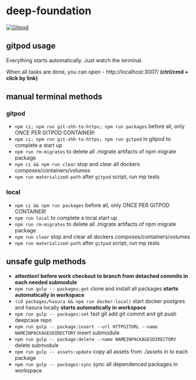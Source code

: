 # deep-foundation

[![Gitpod](https://img.shields.io/badge/Gitpod-ready--to--code-blue?logo=gitpod)](https://gitpod.io/#https://github.com/deep-foundation/dev)

## gitpod usage

Everything starts automatically. Just watch the terminal.

When all tasks are done, you can open - http://localhost:3007/ **(ctrl/cmd + click by link)**

## manual terminal methods

### gitpod

- `npm ci; npm run git-shh-to-https; npm run packages` before all, only ONCE PER GITPOD CONTAINER!
- `npm ci; npm run git-shh-to-https; npm run gitpod` in gitpod to complete a start up
- `npm run rm-migrates` to delete all .migrate artifacts of npm migrate package
- `npm ci && npm run clear` stop and clear all dockers composes/containers/volumes
- `npm run materialized-path` after `gitpod` script, run mp tests

### local

- `npm ci && npm run packages` before all, only ONCE PER GITPOD CONTAINER!
- `npm run local` to complete a local start up
- `npm run rm-migrates` to delete all .migrate artifacts of npm migrate package
- `npm run clear` stop and clear all dockers composes/containers/volumes
- `npm run materialized-path` after `gitpod` script, run mp tests

## unsafe gulp methods 

- **attention! before work checkout to branch from detached commits in each needed submodule**
- `npm run gulp -- packages:get` clone and install all packages **starts automatically in workspace**
- `(cd packages/hasura && npm run docker-local)` start docker postgres and hasura locally **starts automatically in workspace**
- `npm run gulp -- packages:set` fast git add git commit and git push deepcase repo
- `npm run gulp -- package:insert --url HTTPGITURL --name NAMEINPACKAGESDIRECTORY` insert submodule
- `npm run gulp -- package:delete --name NAMEINPACKAGESDIRECTORY` delete submodule
- `npm run gulp -- assets:update` copy all assets from ./assets in to each package
- `npm run gulp -- packages:sync` sync all dependenced packages in workspace
